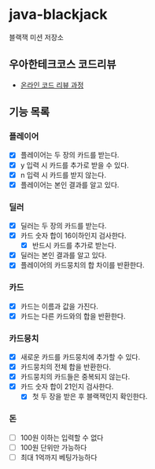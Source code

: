 # java-blackjack

블랙잭 미션 저장소

## 우아한테크코스 코드리뷰

- [온라인 코드 리뷰 과정](https://github.com/woowacourse/woowacourse-docs/blob/master/maincourse/README.md)

## 기능 목록

### 플레이어

- [x] 플레이어는 두 장의 카드를 받는다.
- [x] y 입력 시 카드를 추가로 받을 수 있다.
- [x] n 입력 시 카드를 받지 않는다.
- [x] 플레이어는 본인 결과를 알고 있다.

### 딜러

- [x] 딜러는 두 장의 카드를 받는다.
- [x] 카드 숫자 합이 16이하인지 검사한다.
    - [x] 반드시 카드를 추가로 받는다.
- [x] 딜러는 본인 결과를 알고 있다.
- [x] 플레이어의 카드뭉치의 합 차이를 반환한다.

### 카드

- [x] 카드는 이름과 값을 가진다.
- [x] 카드는 다른 카드와의 합을 반환한다.

### 카드뭉치

- [x] 새로운 카드를 카드뭉치에 추가할 수 있다.
- [x] 카드뭉치의 전체 합을 반환한다.
- [x] 카드뭉치의 카드들은 중복되지 않는다.
- [x] 카드 숫자 합이 21인지 검사한다.
    - [x] 첫 두 장을 받은 후 블랙잭인지 확인한다.

### 돈

- [ ] 100원 이하는 입력할 수 없다
- [ ] 100원 단위만 가능하다
- [ ] 최대 1억까지 베팅가능하다
